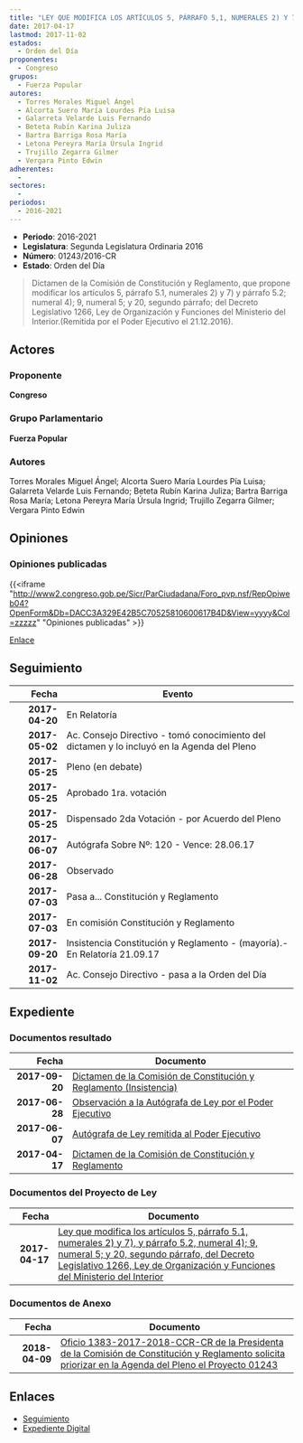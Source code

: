 ```yaml
---
title: "LEY QUE MODIFICA LOS ARTÍCULOS 5, PÁRRAFO 5,1, NUMERALES 2) Y 7) Y PÁRRAFO 5.2, NUMERAL 4);9, NUMERAL 5; Y 20, SEGUNDO PÁRRAFO, DEL DECRETO LEGISLATIVO 1266, LEY DE ORGANIZACIÓN Y FUNCIONES DEL MINISTERIO DEL INTERIOR"
date: 2017-04-17
lastmod: 2017-11-02
estados: 
  - Orden del Día
proponentes: 
  - Congreso
grupos: 
  - Fuerza Popular
autores: 
  - Torres Morales Miguel Ángel
  - Alcorta Suero María Lourdes Pía Luisa
  - Galarreta Velarde Luis Fernando
  - Beteta Rubín Karina Juliza
  - Bartra Barriga Rosa María
  - Letona Pereyra María Úrsula Ingrid
  - Trujillo Zegarra Gilmer
  - Vergara Pinto Edwin
adherentes: 
  - 
sectores: 
  - 
periodos: 
  - 2016-2021
---
```


- **Periodo**: 2016-2021
- **Legislatura**: Segunda Legislatura Ordinaria 2016
- **Número**: 01243/2016-CR
- **Estado**: Orden del Día

> Dictamen de la Comisión de Constitución y Reglamento, que propone modificar los artículos 5, párrafo 5.1, numerales 2) y 7) y párrafo 5.2; numeral 4); 9, numeral 5; y 20, segundo párrafo; del Decreto Legislativo 1266, Ley de Organización y Funciones del Ministerio del Interior.(Remitida por el Poder Ejecutivo el 21.12.2016).


## Actores

### Proponente

**Congreso**

### Grupo Parlamentario

**Fuerza Popular**

### Autores

Torres Morales Miguel Ángel; Alcorta Suero María Lourdes Pía Luisa; Galarreta Velarde Luis Fernando; Beteta Rubín Karina Juliza; Bartra Barriga Rosa María; Letona Pereyra María Úrsula Ingrid; Trujillo Zegarra Gilmer; Vergara Pinto Edwin


## Opiniones

### Opiniones publicadas

{{<iframe "http://www2.congreso.gob.pe/Sicr/ParCiudadana/Foro_pvp.nsf/RepOpiweb04?OpenForm&Db=DACC3A329E42B5C70525810600617B4D&View=yyyy&Col=zzzzz" "Opiniones publicadas" >}}

[Enlace](http://www2.congreso.gob.pe/Sicr/ParCiudadana/Foro_pvp.nsf/RepOpiweb04?OpenForm&Db=DACC3A329E42B5C70525810600617B4D&View=yyyy&Col=zzzzz)

## Seguimiento

| Fecha | Evento |
|------:|--------|
| **2017-04-20** | En Relatoría|
| **2017-05-02** | Ac. Consejo Directivo - tomó conocimiento del dictamen y lo incluyó en la Agenda del Pleno|
| **2017-05-25** | Pleno (en debate)|
| **2017-05-25** | Aprobado 1ra. votación|
| **2017-05-25** | Dispensado 2da Votación - por Acuerdo del Pleno|
| **2017-06-07** | Autógrafa Sobre Nº: 120 - Vence: 28.06.17|
| **2017-06-28** | Observado|
| **2017-07-03** | Pasa a... Constitución y Reglamento|
| **2017-07-03** | En comisión Constitución y Reglamento|
| **2017-09-20** | Insistencia Constitución y Reglamento - (mayoría).-En Relatoría 21.09.17|
| **2017-11-02** | Ac. Consejo Directivo - pasa a la Orden del Día|


## Expediente


### Documentos resultado

| Fecha | Documento |
|------:|--------|
| **2017-09-20** | [Dictamen de la Comisión de Constitución y Reglamento (Insistencia)](http://www.leyes.congreso.gob.pe/Documentos/2016_2021/Dictamenes/Proyectos_de_Ley/01243DC04MAY20170920..pdf) |
| **2017-06-28** | [Observación a la Autógrafa de Ley por el Poder Ejecutivo](http://www.leyes.congreso.gob.pe/Documentos/2016_2021/Observacion_a_la_Autografa/OBAU0124320170628.pdf) |
| **2017-06-07** | [Autógrafa de Ley remitida al Poder Ejecutivo](http://www.leyes.congreso.gob.pe/Documentos/2016_2021/Autografas/Ley_y_de_Resolucion_Legislativa/AU0124320170607.pdf) |
| **2017-04-17** | [Dictamen de la Comisión de Constitución y Reglamento](http://www.leyes.congreso.gob.pe/Documentos/2016_2021/Proyectos_de_Ley_y_de_Resoluciones_Legislativas/PL0124320170417.pdf) |

### Documentos del Proyecto de Ley

| Fecha | Documento |
|------:|--------|
| **2017-04-17** | [Ley que modifica los artículos 5, párrafo 5.1, numerales 2) y 7), y párrafo 5.2, numeral 4); 9, numeral 5; y 20, segundo párrafo, del Decreto Legislativo 1266, Ley de Organización y Funciones del Ministerio del Interior](http://www.leyes.congreso.gob.pe/Documentos/2016_2021/Proyectos_de_Ley_y_de_Resoluciones_Legislativas/PL0124320170417.pdf) |

### Documentos de Anexo

| Fecha | Documento |
|------:|--------|
| **2018-04-09** | [Oficio 1383-2017-2018-CCR-CR de la Presidenta de la Comisión de Constitución y Reglamento solicita priorizar en la Agenda del Pleno el Proyecto 01243](http://www.leyes.congreso.gob.pe/Documentos/2016_2021/Oficios/Comisiones_Ordinarias/OFICIO-1383-2017-2018-CCR-CR.pdf) |

## Enlaces 

- [Seguimiento](http://www2.congreso.gob.pe/Sicr/TraDocEstProc/CLProLey2016.nsf/f7fff46988ca05b1052578e100829cc7/48a6dc7f7c47a0dd05258106006c3426?OpenDocument)
- [Expediente Digital](http://www2.congreso.gob.pe/Sicr/TraDocEstProc/CLProLey2016.nsf/f7fff46988ca05b1052578e100829cc7/48a6dc7f7c47a0dd05258106006c3426?OpenDocument&Click=05257FB7005EB655.eb71d0cf91d8294e05256cdf006b5706/$Body/0.1C6C)
